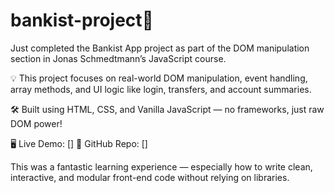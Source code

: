 # bankist-project🚀 

Just completed the Bankist App project as part of the DOM manipulation section in Jonas Schmedtmann’s JavaScript course.

💡 This project focuses on real-world DOM manipulation, event handling, array methods, and UI logic like login, transfers, and account summaries.

🛠️ Built using HTML, CSS, and Vanilla JavaScript — no frameworks, just raw DOM power!

🖥️ Live Demo: []
📂 GitHub Repo: []

This was a fantastic learning experience — especially how to write clean, interactive, and modular front-end code without relying on libraries.
